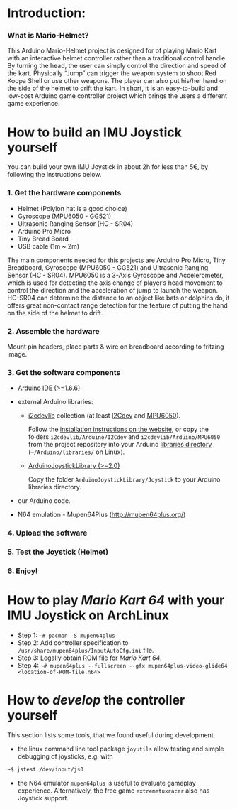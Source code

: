 # Introduction:
### What is Mario-Helmet?

This Arduino Mario-Helmet project is designed for of playing Mario Kart with an interactive helmet controller rather than a traditional control handle. By turning the head, the user can simply control the direction and speed of the kart. Physically “Jump” can trigger the weapon system to shoot Red Koopa Shell or use other weapons. The player can also put his/her hand on the side of the helmet to drift the kart. In short, it is an easy-to-build and low-cost Arduino game controller project which brings the users a different game experience.

# How to build an IMU Joystick yourself

You can build your own IMU Joystick in about 2h for less than 5€, by following the instructions below.

### 1. Get the hardware components
  - Helmet (Polylon hat is a good choice) 
  - Gyroscope (MPU6050 - GG521)
  - Ultrasonic Ranging Sensor (HC - SR04)
  - Arduino Pro Micro
  - Tiny Bread Board
  - USB cable (1m ~ 2m)

The main components needed for this projects are Arduino Pro Micro, Tiny Breadboard, Gyroscope (MPU6050 - GG521) and Ultrasonic Ranging Sensor (HC - SR04). MPU6050 is a 3-Axis Gyroscope and Accelerometer, which is used for detecting the axis change of player’s head movement to control the direction and the acceleration of jump to launch the weapon. HC-SR04 can determine the distance to an object like bats or dolphins do, it offers great non-contact range detection for the feature of putting the hand on the side of the helmet to drift.

### 2. Assemble the hardware
Mount pin headers, place parts & wire on breadboard according to fritzing image.

### 3. Get the software components
- [Arduino IDE (>=1.6.6)](https://www.arduino.cc/en/main/software)
- external Arduino libraries:
  - [i2cdevlib](https://github.com/jrowberg/i2cdevlib)
    collection (at least [I2Cdev](https://github.com/jrowberg/i2cdevlib/tree/master/Arduino/I2Cdev) and [MPU6050](https://github.com/jrowberg/i2cdevlib/tree/master/Arduino/MPU6050)).

    Follow the [installation instructions on the website](https://www.i2cdevlib.com/usage), or copy the folders `i2cdevlib/Arduino/I2Cdev` and `i2cdevlib/Arduino/MPU6050` from the project repository into your Arduino [libraries directory](https://www.arduino.cc/en/hacking/libraries) (`~/Arduino/libraries/` on Linux).
  - [ArduinoJoystickLibrary (>=2.0)](https://github.com/MHeironimus/ArduinoJoystickLibrary)

    Copy the folder `ArduinoJoystickLibrary/Joystick` to your Arduino libraries directory.
- our Arduino code.

- N64 emulation - Mupen64Plus (http://mupen64plus.org/)
    
### 4. Upload the software

### 5. Test the Joystick (Helmet)

### 6. Enjoy!

# How to play *Mario Kart 64* with your IMU Joystick on ArchLinux
  - Step 1: `~# pacman -S mupen64plus`
  - Step 2: Add controller specification to `/usr/share/mupen64plus/InputAutoCfg.ini` file.
  - Step 3: Legally obtain ROM file for *Mario Kart 64*.
  - Step 4: `~# mupen64plus --fullscreen --gfx mupen64plus-video-glide64 <location-of-ROM-file.n64>`

# How to *develop* the controller yourself

This section lists some tools, that we found useful during development.
  - the linux command line tool package `joyutils` allow testing and simple debugging of joysticks, e.g. with
```bash
~$ jstest /dev/input/js0
```

  - the N64 emulator `mupen64plus` is useful to evaluate gameplay experience. Alternatively, the free game `extremetuxracer` also has Joystick support.
